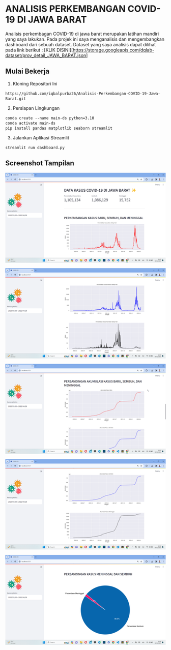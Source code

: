 # ANALISIS PERKEMBANGAN COVID-19 DI JAWA BARAT

Analisis perkembagan COVID-19 di jawa barat merupakan latihan mandiri yang saya lakukan. Pada projek ini saya menganalisis dan mengembangkan dashboard dari sebuah dataset. Dataset yang saya analisis dapat dilihat pada link berikut : [KLIK DISINI][https://storage.googleapis.com/dqlab-dataset/prov_detail_JAWA_BARAT.json]

## Mulai Bekerja

1. Kloning Repositori Ini

```
https://github.com/iqbalpurba26/Analisis-Perkembangan-COVID-19-Jawa-Barat.git
```

2. Persiapan Lingkungan

```
conda create --name main-ds python=3.10
conda activate main-ds
pip install pandas matplotlib seaborn streamlit
```

3. Jalankan Aplikasi Streamlit

```
streamlit run dashboard.py
```

## Screenshot Tampilan

![TAMPILAN 1](screenshot/image.png)

![TAMPILAN 2](screenshot/image-1.png)

![TAMPILAN 3](screenshot/image-2.png)

![TAMPILAN 4](screenshot/image-3.png)

![TAMPILAN 5](screenshot/image-4.png)
